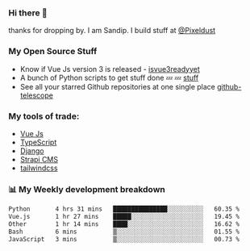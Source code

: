 ### Hi there 👋

thanks for dropping by.
I am Sandip. I build stuff at [@Pixeldust](github.com/pixeldust-in/)

###  **My Open Source Stuff**

 - Know if Vue Js version 3 is released -  [isvue3readyyet](https://github.com/sandiprb/isvue3readyyet)
 - A bunch of Python scripts to get stuff done 💤 💤 [stuff](https://github.com/sandiprb/stuff)
 - See all your starred Github repositories at one single place [github-telescope](https://github.com/sandiprb/github-telescope)



###  **My tools of trade:**
 - [Vue Js](https://github.com/vuejs/vue/)
 - [TypeScript](https://github.com/microsoft/TypeScript)
 - [Django](github.com/django/django)
 - [Strapi CMS](github.com/strapi/strapi)
 - [tailwindcss](https://github.com/tailwindlabs/tailwindcss)


###  📊 **My Weekly development breakdown**
<!--START_SECTION:waka-->

```txt
Python       4 hrs 31 mins   ███████████████░░░░░░░░░░   60.35 %
Vue.js       1 hr 27 mins    █████░░░░░░░░░░░░░░░░░░░░   19.45 %
Other        1 hr 14 mins    ████░░░░░░░░░░░░░░░░░░░░░   16.62 %
Bash         6 mins          ▒░░░░░░░░░░░░░░░░░░░░░░░░   01.55 %
JavaScript   3 mins          ▒░░░░░░░░░░░░░░░░░░░░░░░░   00.73 %
```

<!--END_SECTION:waka-->
